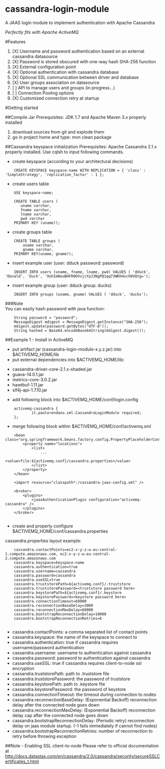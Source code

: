 # cassandra-login-module
A JAAS login module to implement authentication with Apache Cassandra

*Perfectly fits with Apache ActiveMQ*

#Features

1. [X] Username and password authentication based on an external cassandra datasource
2. [X] Password is stored obscured with one-way hash SHA-256 function
3. [X] External configuration point
4. [X] Optional authentication with cassandra database
5. [X] Optional SSL communication between driver and database
6. [X] User groups association on datasource
7. [ ] API to manage users and groups (in progress...)
8. [ ] Connection Pooling options
9. [X] Customized connection retry at startup
 
#Getting started

##Compile Jar
Prerequisites: JDK 1.7 and Apache Maven 3.x properly installed

1. download sources from git and explode them
2. go in project home and type: mvn clean package

##Cassandra keyspace initialization
Prerequisites: Apache Cassandra 2.1.x properly installed. Use cqlsh to input following commands.

*   create keyspace (according to your architectural decisions)

```
	CREATE KEYSPACE keyspace-name WITH REPLICATION = { 'class' : 'SimpleStrategy', 'replication_factor' : 1 };
```

*   create users table 

```
	USE keyspace-name;
```
	
```
	CREATE TABLE users (
	   uname varchar,
	   fname varchar,
	   lname varchar,
	   pwd varchar
	PRIMARY KEY (uname));
```

*   create groups table

```
	CREATE TABLE groups (
		uname varchar,
		gname varchar,
	PRIMARY KEY(uname, gname));
```


*   insert example user (user: dduck password: password)

```
	INSERT INTO users (uname, fname, lname, pwd) VALUES ( 'dduck', 'Donald', 'Duck', 'XohImNooBHFR0OVvjcYpJ3NgPQ1qq73WKhHvch0VQtg=');
```

*   insert example group (user: dduck group: ducks)

```
	INSERT INTO groups (uname, gname) VALUES ( 'dduck', 'ducks');
```


###Note  
You can easily hash password with java function:

```
	String password = "password";
	MessageDigest mdigest = MessageDigest.getInstance("SHA-256");
	mdigest.update(password.getBytes("UTF-8"));
	String hashed = Base64.encodeBase64String(mdigest.digest());
```

##Example 1 - Install in ActiveMQ

*   put artifact jar (cassandra-login-module-x.y.z.jar) into $ACTIVEMQ_HOME/lib
*   put external dependencies into $ACTIVEMQ_HOME/lib:
  - cassandra-driver-core-2.1.x-shaded.jar
  - guava-14.0.1.jar
  - metrics-core-3.0.2.jar
  - hawtbuf-1.11.jar
  - slf4j-api-1.7.10.jar


*   add following block into $ACTIVEMQ_HOME/conf/login.config

```
	activemq-cassandra {
    		it.paolorendano.cml.CassandraLoginModule required;
	};
```

*   merge following block within $ACTIVEMQ_HOME/conf/activemq.xml

```
	<bean class="org.springframework.beans.factory.config.PropertyPlaceholderConfigurer">
		<property name="locations">
			<list>
				...
				<value>file:${activemq.conf}/cassandra.properties</value>
			</list>
		</property>
	</bean>
	
	<import resource="classpath*:/cassandra-jaas-config.xml" />
	
	<broker>
		<plugins>
			<jaasAuthenticationPlugin configuration="activemq-cassandra" />
		</plugins>
	</broker>
	
```

*   create and properly configure $ACTIVEMQ_HOME/conf/cassandra.properties

cassandra.properties layout example:

```
	cassandra.contactPoints=ec2-x-y-z-w.eu-central-1.compute.amazonaws.com, ec2-x-y-z-w.eu-central-2.compute.amazonaws.com
	cassandra.keyspace=keyspace-name
	cassandra.authentication=true
	cassandra.username=cassandra
	cassandra.password=cassandra
	cassandra.useSSL=true
	cassandra.truststorePath=${activemq.conf}/.truststore
	cassandra.truststorePassword=<truststore password here>
	cassandra.keystorePath=${activemq.conf}/.keystore
	cassandra.keystorePassword=<keystore password here>
	cassandra.connectionTimeout=60000
	cassandra.reconnectionBaseDelay=3000
	cassandra.reconnectionMaxDelay=60000
	cassandra.bootstrapReconnectionDelay=10000
	cassandra.bootstrapReconnectionRetries=6
	
```

- cassandra.contactPoints: a comma separated list of contact points
- cassandra.keyspace: the name of the keyspace to connect to
- cassandra.authentication: true if cassandra requires username/password authentication
- cassandra.username: username to authentication against cassandra
- cassandra.password: password to authentication against cassandra
- cassandra.useSSL: true if cassandra requires client-to-node ssl encryption
- cassandra.truststorePath: path to .truststore file
- cassandra.truststorePassword: the password of truststore
- cassandra.keystorePath: path to .keystore file
- cassandra.keystorePassword: the password of keystore
- cassandra.connectionTimeout: the timeout during connection to nodes
- cassandra.reconnectionBaseDelay: (Exponential Backoff) reconnection delay after the connected node goes down
- cassandra.reconnectionMaxDelay: (Exponential Backoff) reconnection delay cap after the connected node goes down
- cassandra.bootstrapReconnectionDelay: (Periodic retry) reconnection delay on jaas module startup. (-1 fails immediately if cannot find nodes)
- cassandra.bootstrapReconnectionRetries: number of reconnection to retry before throwing exception

##Note - Enabling SSL client-to-node
Please refer to official documentation at http://docs.datastax.com/en/cassandra/2.0/cassandra/security/secureSSLCertificates_t.html
